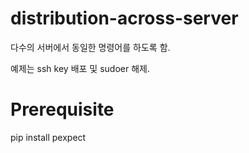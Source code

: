 distribution-across-server
==========================

다수의 서버에서 동일한 명령어를 하도록 함.

예제는 ssh key 배포 및 sudoer 해제.

Prerequisite
============
pip install pexpect
